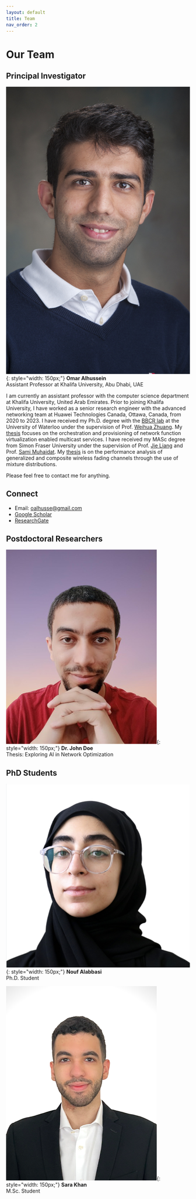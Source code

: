 ```yaml
---
layout: default
title: Team
nav_order: 2
---
```


# Our Team

## Principal Investigator

![Omar Alhussein](images/omar3m.jpg){: style="width: 150px;"}
**Omar Alhussein**  
Assistant Professor at Khalifa University, Abu Dhabi, UAE

I am currently an assistant professor with the computer science department at Khalifa University, United Arab Emirates. Prior to joining Khalifa University, I have worked as a senior research engineer with the advanced networking team at Huawei Technologies Canada, Ottawa, Canada, from 2020 to 2023. 
I have received my Ph.D. degree with the [BBCR lab](https://uwaterloo.ca/broadband-communications-research-lab/) at the University of Waterloo under the supervision of Prof. [Weihua Zhuang](https://bbcr.uwaterloo.ca/~wzhuang/). My [thesis](research_phd.html) focuses on the orchestration and provisioning of network function virtualization enabled multicast services. 
I have received my MASc degree from Simon Fraser University under the supervision of Prof. [Jie Liang](https://www.sfu.ca/~jiel/) and Prof. [Sami Muhaidat](https://sites.google.com/view/muhaidat/home?authuser=0). My [thesis](research_masc.html) is on the performance analysis of generalized and composite wireless fading channels through the use of mixture distributions.

Please feel free to contact me for anything.

## Connect
- Email: [oalhusse@gmail.com](mailto:oalhusse@gmail.com)
- [Google Scholar](https://scholar.google.ca/citations?user=_4mKHpcAAAAJ&hl=en)
- [ResearchGate](https://www.researchgate.net/profile/Omar_Alhussein)


<!-- ## Collaborators

![Prof. Merouane](images/john_smith.jpg){: style="width: 150px;"}
**Prof. John Smith**  
University A

![Prof. Emily White](images/emily_white.jpg){: style="width: 150px;"}
**Prof. Emily White**  
University B -->


## Postdoctoral Researchers

![Dr. Ismail Lotfi](images/ismail_lotfi_profile.png){: style="width: 150px;"}
**Dr. John Doe**  
Thesis: Exploring AI in Network Optimization


## PhD Students

![Nouf Alabbasi](images/Nouf_alabbasi_profile.png){: style="width: 150px;"}
**Nouf Alabbasi**  
Ph.D. Student

![Omar Erak](images/omar_erak_profile.png){: style="width: 150px;"}
**Sara Khan**  
M.Sc. Student

<!-- ## Undergraduate Associates/Interns -->




